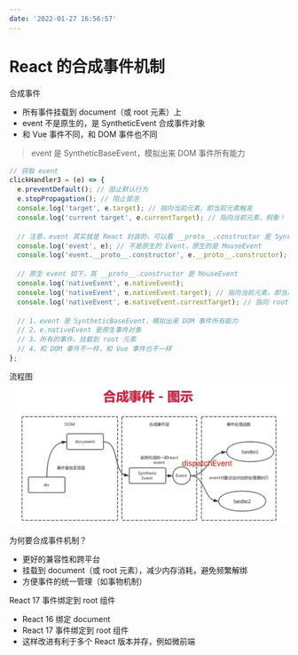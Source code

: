 ```yaml
---
date: '2022-01-27 16:56:57'
---
```


# React 的合成事件机制

合成事件

- 所有事件挂载到 document（或 root 元素）上
- event 不是原生的，是 SyntheticEvent 合成事件对象
- 和 Vue 事件不同，和 DOM 事件也不同

> event 是 SyntheticBaseEvent，模拟出来 DOM 事件所有能力

```js
// 获取 event
clickHandler3 = (e) => {
  e.preventDefault(); // 阻止默认行为
  e.stopPropagation(); // 阻止冒泡
  console.log('target', e.target); // 指向当前元素，即当前元素触发
  console.log('current target', e.currentTarget); // 指向当前元素，假象！

  // 注意，event 其实就是 React 封装的，可以看 __proto__.constructor 是 SyntheticBaseEvent 组合事件
  console.log('event', e); // 不是原生的 Event，原生的是 MouseEvent
  console.log('event.__proto__.constructor', e.__proto__.constructor);

  // 原生 event 如下，其 __proto__.constructor 是 MouseEvent
  console.log('nativeEvent', e.nativeEvent);
  console.log('nativeEvent', e.nativeEvent.target); // 指向当前元素，即当前元素触发
  console.log('nativeEvent', e.nativeEvent.currentTarget); // 指向 root 元素

  // 1、event 是 SyntheticBaseEvent，模拟出来 DOM 事件所有能力
  // 2、e.nativeEvent 是原生事件对象
  // 3、所有的事件，挂载到 root 元素
  // 4、和 DOM 事件不一样，和 Vue 事件也不一样
};
```

流程图
![react](./../images/react-20220127170423.png)

为何要合成事件机制？

- 更好的兼容性和跨平台
- 挂载到 document（或 root 元素），减少内存消耗，避免频繁解绑
- 方便事件的统一管理（如事物机制）

React 17 事件绑定到 root 组件

- React 16 绑定 document
- React 17 事件绑定到 root 组件
- 这样改进有利于多个 React 版本并存，例如微前端
